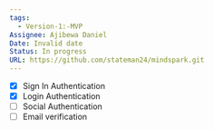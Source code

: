 ```yaml
---
tags:
  - Version-1:-MVP
Assignee: Ajibewa Daniel
Date: Invalid date
Status: In progress
URL: https://github.com/stateman24/mindspark.git
---
```

- [x] Sign In Authentication
- [x] Login Authentication
- [ ] Social Authentication
- [ ] Email verification